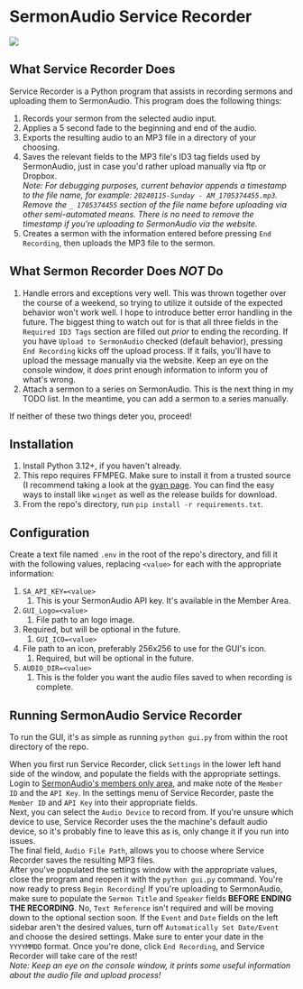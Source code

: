 # SermonAudio Service Recorder  
<break>  
<img src=https://i.imgur.com/hKfOBGA.png)> 
<break>  
   
## What Service Recorder Does

Service Recorder is a Python program that assists in recording sermons and uploading them to SermonAudio. This program
does the following things:
1. Records your sermon from the selected audio input.
1. Applies a 5 second fade to the beginning and end of the audio.
1. Exports the resulting audio to an MP3 file in a directory of your choosing.
1. Saves the relevant fields to the MP3 file's ID3 tag fields used by SermonAudio, just in case you'd rather upload manually 
via ftp or Dropbox.  
*Note: For debugging purposes, current behavior appends a timestamp to the file name, for example:
`20240115-Sunday - AM_1705374455.mp3`. Remove the `_ 1705374455` section of the file name before uploading via other
semi-automated means. There is no need to remove the timestamp if you're uploading to SermonAudio via the website.*
1. Creates a sermon with the information entered before pressing `End Recording`, then uploads the MP3 file to the sermon.

## What Sermon Recorder Does *NOT* Do

1. Handle errors and exceptions very well. This was thrown together over the course of a weekend, so trying to utilize
it outside of the expected behavior won't work well. I hope to introduce better error handling in the future. The biggest
thing to watch out for is that all three fields in the `Required ID3 Tags` section are filled out _prior_ to ending the recording.
If you have `Upload to SermonAudio` checked (default behavior), pressing `End Recording` kicks off the upload process.
If it fails, you'll have to upload the message manually via the website. Keep an eye on the console window, it *does* print
enough information to inform you of what's wrong.
1. Attach a sermon to a series on SermonAudio. This is the next thing in my TODO list. In the meantime, you can add a sermon
to a series manually.  
<break>  
If neither of these two things deter you, proceed!

## Installation
1. Install Python 3.12+, if you haven't already.  
1. This repo requires FFMPEG. Make sure to install it from a trusted source (I recommend taking a look at the [gyan page](https://www.gyan.dev/ffmpeg/builds/).
You can find the easy ways to install like `winget` as well as the release builds for download.
1. From the repo's directory, run `pip install -r requirements.txt`.  

## Configuration
Create a text file named `.env` in the root of the repo's directory, and fill it with the following values, replacing `<value>` for each with the appropriate information:  
1. `SA_API_KEY=<value>`  
   1. This is your SermonAudio API key. It's available in the Member Area.  
1. `GUI_Logo=<value>`  
   1. File path to an logo image.  
1. Required, but will be optional in the future.  
   1. `GUI_ICO=<value>`  
1. File path to an icon, preferably 256x256 to use for the GUI's icon.
   1. Required, but will be optional in the future.  
1. `AUDIO_DIR=<value>`  
   1. This is the folder you want the audio files saved to when recording is complete.  

## Running SermonAudio Service Recorder
To run the GUI, it's as simple as running `python gui.py` from within the root directory of the repo.

When you first run Service Recorder, click `Settings` in the lower left hand side of the window, and populate
the fields with the appropriate settings.  
Login to [SermonAudio's members only area](https://www.sermonaudio.com/members), and make note of the `Member ID` and the `API Key`.
In the settings menu of Service Recorder, paste the `Member ID` and `API Key` into their appropriate fields.  
Next, you can select the `Audio Device` to record from. If you're unsure which device to use, Service Recorder uses the
the machine's default audio device, so it's probably fine to leave this as is, only change it if you run into issues.  
The final field, `Audio File Path`, allows you to choose where Service Recorder saves the resulting MP3 files.  
After you've populated the settings window with the appropriate values, close the program and reopen it with the
`python gui.py` command. You're now ready to press `Begin Recording`! If you're uploading to SermonAudio, make sure to populate the
`Sermon Title` and `Speaker` fields **BEFORE ENDING THE RECORDING**. No, `Text Reference` isn't required and will be
moving down to the optional section soon. If the `Event` and `Date` fields on the left sidebar aren't the desired
values, turn off `Automatically Set Date/Event` and choose the desired settings. Make sure to enter your date in
the `YYYYMMDD` format. Once you're done, click `End Recording`, and Service Recorder will take care of the rest!  
*Note: Keep an eye on the console window, it prints some useful information about the audio file and upload process!*
